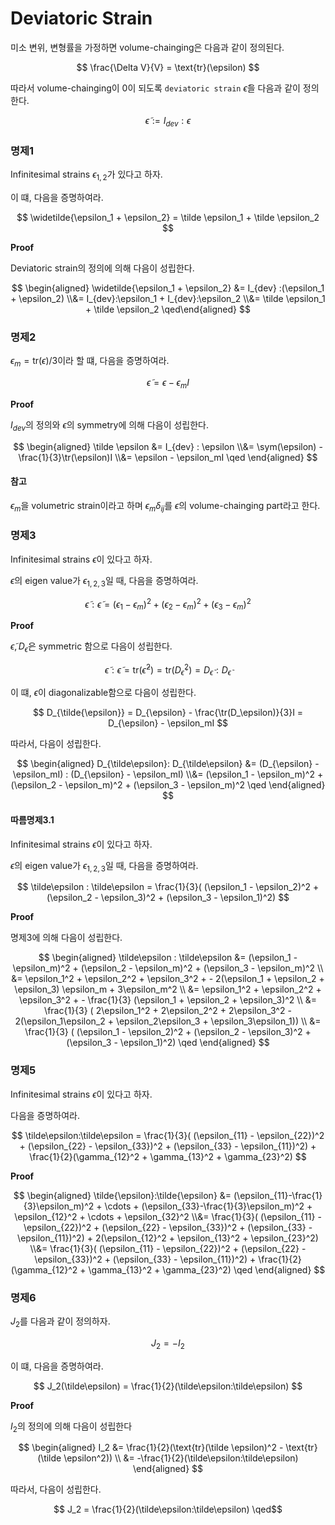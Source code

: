 # Deviatoric Strain
미소 변위, 변형률을 가정하면 volume-chainging은 다음과 같이 정의된다.

$$ \frac{\Delta V}{V} = \text{tr}(\epsilon) $$

따라서 volume-chainging이 $0$이 되도록 `deviatoric strain` $\tilde \epsilon$을 다음과 같이 정의한다.

$$ \tilde \epsilon := I_{dev} : \epsilon $$

### 명제1
Infinitesimal strains $\epsilon_{1,2}$가 있다고 하자.

이 떄, 다음을 증명하여라.

$$ \widetilde{\epsilon_1 + \epsilon_2} = \tilde \epsilon_1 + \tilde \epsilon_2 $$

**Proof**

Deviatoric strain의 정의에 의해 다음이 성립한다.

$$ \begin{aligned} \widetilde{\epsilon_1 + \epsilon_2} &= I_{dev} :(\epsilon_1 + \epsilon_2) \\&= I_{dev}:\epsilon_1 + I_{dev}:\epsilon_2 \\&= \tilde \epsilon_1 + \tilde \epsilon_2 \qed\end{aligned} $$

### 명제2
$\epsilon_m = \text{tr}(\epsilon)/3$이라 할 떄, 다음을 증명하여라.

$$ \tilde\epsilon = \epsilon - \epsilon_mI $$

**Proof**

$I_{dev}$의 정의와 $\epsilon$의 symmetry에 의해 다음이 성립한다.

$$ \begin{aligned} \tilde \epsilon &= I_{dev} : \epsilon \\&= \sym(\epsilon) - \frac{1}{3}\tr(\epsilon)I \\&= \epsilon - \epsilon_mI \qed  \end{aligned} $$

#### 참고
$\epsilon_m$을 volumetric strain이라고 하며 $\epsilon_m\delta_{ij}$를 $\epsilon$의 volume-chainging part라고 한다.

### 명제3
Infinitesimal strains $\epsilon$이 있다고 하자.

$\epsilon$의 eigen value가 $\epsilon_{1,2,3}$일 때, 다음을 증명하여라.

$$ \tilde\epsilon : \tilde\epsilon = (\epsilon_1 - \epsilon_m)^2 + (\epsilon_2 - \epsilon_m)^2 + (\epsilon_3 - \epsilon_m)^2 $$

**Proof**

$\tilde\epsilon, D_{\tilde{\epsilon}}$은 symmetric 함으로 다음이 성립한다.

$$ \tilde\epsilon : \tilde\epsilon = \text{tr}(\tilde\epsilon^2) = \text{tr}(D_{\tilde\epsilon}^2) = D_{\tilde\epsilon}: D_{\tilde\epsilon}  $$

이 떄, $\epsilon$이 diagonalizable함으로 다음이 성립한다.

$$ D_{\tilde{\epsilon}} = D_{\epsilon} - \frac{\tr(D_\epsilon)}{3}I = D_{\epsilon} - \epsilon_mI $$

따라서, 다음이 성립한다.

$$ \begin{aligned} D_{\tilde\epsilon}: D_{\tilde\epsilon} &= (D_{\epsilon} - \epsilon_mI) : (D_{\epsilon} - \epsilon_mI) \\&= (\epsilon_1 - \epsilon_m)^2 + (\epsilon_2 - \epsilon_m)^2 + (\epsilon_3 - \epsilon_m)^2 \qed \end{aligned} $$

#### 따름명제3.1
Infinitesimal strains $\epsilon$이 있다고 하자.

$\epsilon$의 eigen value가 $\epsilon_{1,2,3}$일 때, 다음을 증명하여라.

$$ \tilde\epsilon : \tilde\epsilon = \frac{1}{3}( (\epsilon_1 - \epsilon_2)^2 + (\epsilon_2 - \epsilon_3)^2 + (\epsilon_3 - \epsilon_1)^2) $$

**Proof**

명제3에 의해 다음이 성립한다.

$$ \begin{aligned} \tilde\epsilon : \tilde\epsilon &= (\epsilon_1 - \epsilon_m)^2 + (\epsilon_2 - \epsilon_m)^2 + (\epsilon_3 - \epsilon_m)^2 \\ &= \epsilon_1^2 + \epsilon_2^2 + \epsilon_3^2 +  - 2(\epsilon_1 + \epsilon_2 + \epsilon_3) \epsilon_m + 3\epsilon_m^2 \\ &= \epsilon_1^2 + \epsilon_2^2 + \epsilon_3^2 +  - \frac{1}{3} (\epsilon_1 + \epsilon_2 + \epsilon_3)^2 \\ &= \frac{1}{3} ( 2\epsilon_1^2 + 2\epsilon_2^2 + 2\epsilon_3^2 - 2(\epsilon_1\epsilon_2 + \epsilon_2\epsilon_3 + \epsilon_3\epsilon_1)) \\ &= \frac{1}{3} ( (\epsilon_1 - \epsilon_2)^2 + (\epsilon_2 - \epsilon_3)^2 + (\epsilon_3 - \epsilon_1)^2) \qed \end{aligned} $$

### 명제5
Infinitesimal strains $\epsilon$이 있다고 하자.

다음을 증명하여라.

$$ \tilde\epsilon:\tilde\epsilon = \frac{1}{3}( (\epsilon_{11} - \epsilon_{22})^2 + (\epsilon_{22} - \epsilon_{33})^2 + (\epsilon_{33} - \epsilon_{11})^2) + \frac{1}{2}(\gamma_{12}^2 + \gamma_{13}^2 + \gamma_{23}^2) $$

**Proof**


$$ \begin{aligned} \tilde{\epsilon}:\tilde{\epsilon} &= (\epsilon_{11}-\frac{1}{3}\epsilon_m)^2 + \cdots + (\epsilon_{33}-\frac{1}{3}\epsilon_m)^2 + \epsilon_{12}^2 + \cdots + \epsilon_{32}^2 \\&= \frac{1}{3}( (\epsilon_{11} - \epsilon_{22})^2 + (\epsilon_{22} - \epsilon_{33})^2 + (\epsilon_{33} - \epsilon_{11})^2) + 2(\epsilon_{12}^2 + \epsilon_{13}^2 + \epsilon_{23}^2) \\&= \frac{1}{3}( (\epsilon_{11} - \epsilon_{22})^2 + (\epsilon_{22} - \epsilon_{33})^2 + (\epsilon_{33} - \epsilon_{11})^2) + \frac{1}{2}(\gamma_{12}^2 + \gamma_{13}^2 + \gamma_{23}^2) \qed \end{aligned} $$


### 명제6
$J_2$를 다음과 같이 정의하자.

$$ J_2 = -I_2 $$

이 떄, 다음을 증명하여라.

$$ J_2(\tilde\epsilon) = \frac{1}{2}(\tilde\epsilon:\tilde\epsilon) $$

**Proof**

$I_2$의 정의에 의해 다음이 성립한다

$$ \begin{aligned} I_2 &= \frac{1}{2}(\text{tr}(\tilde \epsilon)^2 - \text{tr}(\tilde \epsilon^2)) \\ &= -\frac{1}{2}(\tilde\epsilon:\tilde\epsilon) \end{aligned} $$

따라서, 다음이 성립한다.

$$ J_2 =  \frac{1}{2}(\tilde\epsilon:\tilde\epsilon) \qed$$